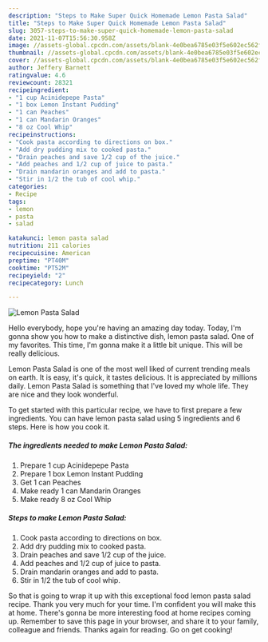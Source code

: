```yaml
---
description: "Steps to Make Super Quick Homemade Lemon Pasta Salad"
title: "Steps to Make Super Quick Homemade Lemon Pasta Salad"
slug: 3057-steps-to-make-super-quick-homemade-lemon-pasta-salad
date: 2021-11-07T15:56:30.958Z
image: //assets-global.cpcdn.com/assets/blank-4e0bea6785e03f5e602ec562f230caae08da540cada707380b4fe1bbebba43da.png
thumbnail: //assets-global.cpcdn.com/assets/blank-4e0bea6785e03f5e602ec562f230caae08da540cada707380b4fe1bbebba43da.png
cover: //assets-global.cpcdn.com/assets/blank-4e0bea6785e03f5e602ec562f230caae08da540cada707380b4fe1bbebba43da.png
author: Jeffery Barnett
ratingvalue: 4.6
reviewcount: 28321
recipeingredient:
- "1 cup Acinidepepe Pasta"
- "1 box Lemon Instant Pudding"
- "1 can Peaches"
- "1 can Mandarin Oranges"
- "8 oz Cool Whip"
recipeinstructions:
- "Cook pasta according to directions on box."
- "Add dry pudding mix to cooked pasta."
- "Drain peaches and save 1/2 cup of the juice."
- "Add peaches and 1/2 cup of juice to pasta."
- "Drain mandarin oranges and add to pasta."
- "Stir in 1/2 the tub of cool whip."
categories:
- Recipe
tags:
- lemon
- pasta
- salad

katakunci: lemon pasta salad 
nutrition: 211 calories
recipecuisine: American
preptime: "PT40M"
cooktime: "PT52M"
recipeyield: "2"
recipecategory: Lunch

---
```



![Lemon Pasta Salad](//assets-global.cpcdn.com/assets/blank-4e0bea6785e03f5e602ec562f230caae08da540cada707380b4fe1bbebba43da.png)

Hello everybody, hope you're having an amazing day today. Today, I'm gonna show you how to make a distinctive dish, lemon pasta salad. One of my favorites. This time, I'm gonna make it a little bit unique. This will be really delicious.



Lemon Pasta Salad is one of the most well liked of current trending meals on earth. It is easy, it's quick, it tastes delicious. It is appreciated by millions daily. Lemon Pasta Salad is something that I've loved my whole life. They are nice and they look wonderful.


To get started with this particular recipe, we have to first prepare a few ingredients. You can have lemon pasta salad using 5 ingredients and 6 steps. Here is how you cook it.

<!--inarticleads1-->

##### The ingredients needed to make Lemon Pasta Salad:

1. Prepare 1 cup Acinidepepe Pasta
1. Prepare 1 box Lemon Instant Pudding
1. Get 1 can Peaches
1. Make ready 1 can Mandarin Oranges
1. Make ready 8 oz Cool Whip




<!--inarticleads2-->

##### Steps to make Lemon Pasta Salad:

1. Cook pasta according to directions on box.
1. Add dry pudding mix to cooked pasta.
1. Drain peaches and save 1/2 cup of the juice.
1. Add peaches and 1/2 cup of juice to pasta.
1. Drain mandarin oranges and add to pasta.
1. Stir in 1/2 the tub of cool whip.




So that is going to wrap it up with this exceptional food lemon pasta salad recipe. Thank you very much for your time. I'm confident you will make this at home. There's gonna be more interesting food at home recipes coming up. Remember to save this page in your browser, and share it to your family, colleague and friends. Thanks again for reading. Go on get cooking!
